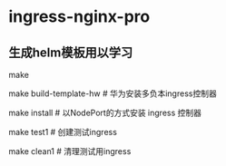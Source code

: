 # ingress-nginx-pro

## 生成helm模板用以学习
make 

make build-template-hw # 华为安装多负本ingress控制器

make install # 以NodePort的方式安装 ingress 控制器

make test1 # 创建测试ingress

make clean1 # 清理测试用ingress
